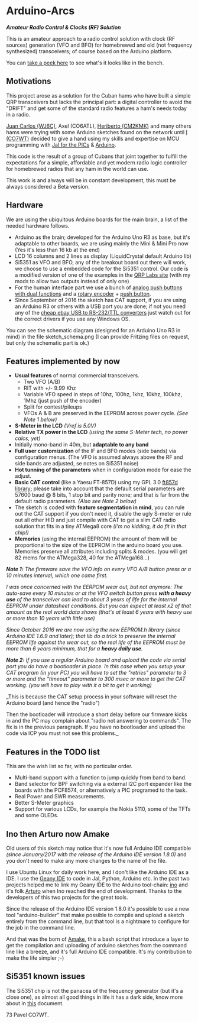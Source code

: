 
# Arduino-Arcs #

_**Amateur Radio Control & Clocks (RF) Solution**_

This is an amateur approach to a radio control solution with clock (RF sources) generation (VFO and BFO) for homebrewed and old (not frequency synthesized) transceivers; of course based on the Arduino platform.

You can [take a peek here](http://www.qrz.com/db/wj6c) to see what's it looks like in the bench.

## Motivations ##

This project arose as a solution for the Cuban hams who have built a simple QRP transceivers but lacks the principal part: a digital controller to avoid the "DRIFT" and get some of the standard radio features a ham's needs today in a radio.

[Juan Carlos (WJ6C)](http://www.qrz.com/db/wj6c), Axel (CO6ATL), [Heriberto (CM2KMK)](http://www.qrz.com/db/wj6c) and many others hams were trying with some Arduino sketches found on the network until [I (CO7WT)](http://www.qrz.com/db/co7wt) decided to give a hand using my skills and expertise on MCU programming with [Jal for the PICs](http://www.justanotherlanguage.com) & [Arduino](http://www.arduino.cc).

This code is the result of a group of Cubans that joint together to fulfill the expectations for a simple, affordable and yet modern radio logic controller for homebrewed radios that any ham in the world can use.

This work is and always will be in constant development, this must be always considered a Beta version.

## Hardware ##

We are using the ubiquitous Arduino boards for the main brain, a list of the needed hardware follows.

- Arduino as the brain; developed for the Arduino Uno R3 as base, but it's adaptable to other boards, we are using mainly the Mini & Mini Pro now (Yes it's less than 16 kb at the end)
- LCD 16 columns and 2 lines as display (LiquidCrystal default Arduino lib)
- Si5351 as VFO and BFO, any of the breakout board out there will work, we choose to use a embedded code for the Si5351 control. Our code is a modified version of one of the examples in the [QRP Labs site](http://qrp-labs.com) (with my mods to allow two outputs instead of only one)
- For the human interface part we use a bunch of [analog push buttons with dual functions](https://github.com/pavelmc/BMUx/) and a [rotary encoder](https://github.com/mathertel/RotaryEncoder) + [push button](https://github.com/thomasfredericks/Bounce2/).
- Since September of 2016 the sketch has CAT support, if you are using an Arduino R3 or others with a USB port you are done; if not you need any of the [cheap ebay USB to RS-232/TTL converters](http://www.google.com/q=cp-2021+USB+serial+ttl+converter) just watch out for the correct drivers if you use any Windows OS.

You can see the schematic diagram (designed for an Arduino Uno R3 in mind) in the file sketch_schema.png (I can provide Fritzing files on request, but only the schematic part is ok.)

## Features implemented by now ##

- **Usual features** of normal commercial transceivers.
    - Two VFO (A/B)
    - RIT with +/- 9.99 Khz
    - Variable VFO speed in steps of 10hz, 100hz, 1khz, 10khz, 100khz, 1Mhz (just push of the encoder)
    - Split for contest/pileups
    - VFOs A & B are preserved in the EEPROM across power cycle. _(See Note 1 below)_
- **S-Meter in the LCD** _(Vref is 5.0V)_
- **Relative TX power in the LCD** _(using the same S-Meter tech, no power calcs, yet)_
- Initially mono-band in 40m, but **adaptable to any band**
- **Full user customization** of the IF and BFO modes (side bands) via configuration menus. (The VFO is assumed always above the RF and side bands are adjusted, se notes on Si5351 noise)
- **Hot tunning of the parameters** when in configuration mode for ease the adjust.
- **Basic CAT control** (like a Yaesu FT-857D) using my GPL 3.0 [ft857d library](https://github.com/pavelmc/ft857d); please take into account that the default serial parameters are 57600 baud @ 8 bits, 1 stop bit and parity none; and that is far from the default radio parameters. _(Also see Note 2 below)_
- The sketch is coded with **feature segmentation in mind**, you can rule out the CAT support if you don't need it, disable the ugly S-meter or rule out all other HID and just compile with CAT to get a slim CAT radio solution that fits in a tiny ATMega8 core _(I'm no kidding, it do fit in that chip!)_
- **Memories** (using the internal EEPROM) the amount of them will be proportional to the size of the EEPROM in the arduino board you use. Memories preserve all attributes including splits & modes. (you will get 82 mems for the ATMega328, 40 for the ATMega168...)

_**Note 1:** The firmware save the VFO info on every VFO A/B button press or a 10 minutes interval, which one came first._

_I was once concerned with the EERPOM wear out, but not anymore: The auto-save every 10 minutes or at the VFO switch button press **with a heavy use** of the transceiver can lead to about 3 years of life for the internal EEPROM under datasheet conditions. But you can expect at least x2 of that amount as the real world data shows (that's at least 6 years with heavy use or more than 10 years with little use)_

_Since October 2016 we are now using the new EEPROM.h library (since Arduino IDE 1.6.9 and later); that lib do a trick to preserve the internal EEPROM life against the wear out, so the real life of the EEPROM must be more than 6 years minimum, that for a **heavy daily use**._

_**Note 2:** If you use a regular Arduino board and upload the code via serial port you do have a bootloader in place. In this case when you setup your CAT program (in your PC) you will have to set the "retries" parameter to 3 or more and the "timeout" parameter to 300 msec or more to get the CAT working. (you will have to play with it a bit to get it working)_

_This is because the CAT setup process in your software will reset the Arduino board (and hence the "radio")

Then the bootloader will introduce a short delay before our firmware kicks in and the PC may complain about "radio not answering to commands". The fix is in the previous paragraph. If you have no bootloader and upload the code via ICP you must not see this problems._

## Features in the TODO list ##

This are the wish list so far, with no particular order.

- Multi-band support with a function to jump quickly from band to band.
- Band selector for BPF switching via a external I2C port expander like the boards with the PCF8574, or alternatively a PIC programed to the task.
- Real Power and SWR measurements.
- Better S-Meter graphics
- Support for various LCDs, for example the Nokia 5110, some of the TFTs and some OLEDs.

## Ino then Arturo now Amake ##

Old users of this sketch may notice that it's now full Arduino IDE compatible _(since January/2017 with the release of the Arduino IDE version 1.8.0)_ and you don't need to make any more changes to the name of the file.

I use Ubuntu Linux for daily work here, and I don't like the Arduino IDE as a IDE. I use the [Geany IDE](http://www.geany.org) to code in Jal, Python, Arduino etc. In the past two projects helped me to link my Geany IDE to the Arduino tool-chain: [ino](https://github.com/amperka/ino) and it's folk [Arturo](https://github.com/scottdarch/Arturo/) when Ino reached the end of development. Thanks to the developers of this two projects for the great tools.

Since the release of the Arduino IDE version 1.8.0 it's possible to use a new tool "arduino-builder" that make possible to compile and upload a sketch entirely from the command line, but that tool is a nightmare to configure for the job in the command line.

And that was the born of [Amake](https://github.com/pavelmc/amake/), this a bash script that introduce a layer to get the compilation and uploading of arduino sketches from the command line like a breeze, and it's full Arduino IDE compatible. It's my contribution to make the life simpler ;-)

## Si5351 known issues ##

The Si5351 chip is not the panacea of the frequency generator (but it's a close one), as almost all good things in life it has a dark side, know more about in [this](https://github.com/pavelmc/arduino-arcs/Si5351_issues.md) document.

73 Pavel CO7WT.
